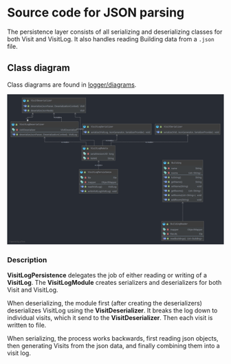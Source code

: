 # Source code for JSON parsing

The persistence layer consists of all serializing and deserializing classes for both Visit and VisitLog. It also handles reading Building data from a `.json` file.

## Class diagram

Class diagrams are found in [logger/diagrams](logger/diagrams).

![Json class diagram](../../../../../../diagrams/json_core_class_diagram.png)

### Description

**VisitLogPersistence** delegates the job of either reading or writing of a **VisitLog**. The **VisitLogModule** creates serializers and deserializers for both Visit and VisitLog.

When deserializing, the module first (after creating the deserializers) deserializes VisitLog using the **VisitDeserializer**. It breaks the log down to individual visits, which it send to the **VisitDeserializer**. Then each visit is written to file.

When serializing, the process works backwards, first reading json objects, then generating Visits from the json data, and finally combining them into a visit log.
